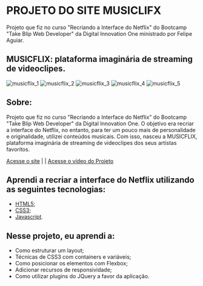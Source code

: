 # PROJETO DO SITE MUSICLIFX
 Projeto que fiz no curso "Recriando a Interface do Netflix" do Bootcamp "Take Blip Web Developer" da Digital Innovation One ministrado por Felipe Aguiar.


## MUSICFLIX: plataforma imaginária de streaming de videoclipes.

![musicflix_1](https://user-images.githubusercontent.com/81118959/154538729-748134d0-4e10-4928-9345-7b54501cb9b1.png)
![musicflix_2](https://user-images.githubusercontent.com/81118959/154538732-d11c21a2-932c-4a35-8a2d-d2913097b55e.png)
![musicflix_3](https://user-images.githubusercontent.com/81118959/154538736-c28c0168-5bf4-44fc-b234-610a86cbbcd1.png)
![musicflix_4](https://user-images.githubusercontent.com/81118959/154538739-55acbfe4-c073-4ba7-90fb-136686c3358a.png)
![musicflix_5](https://user-images.githubusercontent.com/81118959/154538717-8e496237-a85d-44c3-bdc8-0c843f1b1d2c.png)


## Sobre:
Projeto que fiz no curso "Recriando a Interface do Netflix" do Bootcamp "Take Blip Web Developer" da Digital Innovation One.
O objetivo era recriar a interface do Netflix, no entanto, para ter um pouco mais de personalidade e originalidade,
utilizei conteúdos musicais. Com isso, nasceu a MUSICFLIX, plataforma imaginária de streaming de videoclipes dos seus artistas favoritos.

[Acesse o site](https://www.youtube.com/watch?v=ZbH8MuSNd6A) | | 
[Acesse o vídeo do Projeto](https://www.youtube.com/watch?v=ZbH8MuSNd6A)


## Aprendi a recriar a interface do Netflix utilizando as seguintes tecnologias:
* [HTML5](https://github.com/Fernanda-Dantas/site_musicflix/blob/main/index.html);
* [CSS3](https://github.com/Fernanda-Dantas/site_musicflix/blob/main/style/main.css);
* [Javascript](https://github.com/Fernanda-Dantas/site_musicflix/tree/main/javascript). 

## Nesse projeto, eu aprendi a: 
* Como estruturar um layout;
* Técnicas de CSS3 com containers e variáveis;
* Como posicionar os elementos com Flexbox;
* Adicionar recursos de responsividade;
* Como utilizar plugins do JQuery a favor da aplicação.


